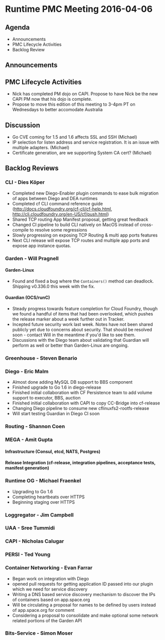 # Runtime PMC Meeting 2016-04-06

## Agenda
* Announcements
* PMC Lifecycle Activities
* Backlog Review

## Announcements


## PMC Lifecycle Activities
- Nick has completed PM dojo on CAPI. Propose to have Nick be the new CAPI PM now that his dojo is complete.
- Propose to move this edition of this meeting to 3-4pm PT on Wednesdays to better accomodate Australia

## Discussion
- Go CVE coming for 1.5 and 1.6 affects SSL and SSH (Michael)
- IP selection for listen address and service registration. It is an issue with multiple adapters. (Michael)
- Certificate generation, are we supporting System CA cert? (Michael)

## Backlog Reviews

### CLI - Dies Köper
- Completed new Diego-Enabler plugin commands to ease bulk migration of apps between Diego and DEA runtimes
- Completed cf CLI command reference guide (http://docs.cloudfoundry.org/cf-cli/cf-help.html, http://cli.cloudfoundry.org/en-US/cf/push.html)
- Shared TCP routing App Manifest proposal, getting great feedback
- Changed CI pipeline to build CLI natively on MacOS instead of cross-compile to resolve some regressions
- Slowly progressing on exposing TCP Routing & multi app ports features
- Next CLI release will expose TCP routes and multiple app ports and expose app instance quotas.

### Garden - Will Pragnell

#### Garden-Linux

- Found and fixed a bug where the `Containers()` method can deadlock. Shipping v0.336.0 this week with the fix.

#### Guardian (OCS/runC)

- Steady progress towards feature completion for Cloud Foundry, though we found a handful of items that had been overlooked, which pushes the release marker about a week further out in Tracker.
- Incepted future security work last week. Notes have not been shared publicly yet due to concerns about security. That should be resolved soon - contact Will in the meantime if you'd like to see them.
- Discussions with the Diego team about validating that Guardian will perform as well or better than Garden-Linux are ongoing.

### Greenhouse - Steven Benario

### Diego - Eric Malm

- Almost done adding MySQL DB support to BBS component
- Finished upgrade to Go 1.6 in diego-release
- Finished initial collaboration with CF Persistence team to add volume support to executor, BBS, auction
- Finished initial collaboration with CAPI to copy CC-Bridge into cf-release
- Changing Diego pipeline to consume new cflinuxfs2-rootfs-release
- Will start testing Guardian in Diego CI soon


### Routing - Shannon Coen

### MEGA - Amit Gupta

#### Infrastructure (Consul, etcd, NATS, Postgres)

#### Release Integration (cf-release, integration pipelines, acceptance tests, manifest generation)

### Runtime OG - Michael Fraenkel
- Upgrading to Go 1.6
- Completing heartbeats over HTTPS
- Beginning staging over HTTPS

### Loggregator - Jim Campbell

### UAA - Sree Tummidi

### CAPI - Nicholas Calugar

### PERSI - Ted Young

### Container Networking - Evan Farrar
- Began work on integration with Diego
- opened pull requests for getting application ID passed into our plugin which we need for service discovery
- Writing a DNS based service discovery mechanism to discover the IPs of containers based on app.space.org
- Will be circulating a proposal for names to be defined by users instead of app.space.org for comment
- Considering a proposal to consolidate and make optional some network related portions of the Garden API

### Bits-Service - Simon Moser
